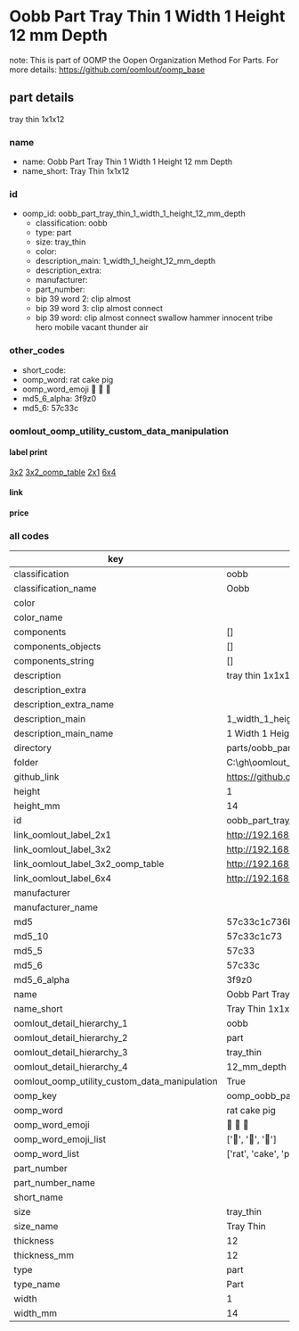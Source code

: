 # Oobb Part Tray Thin 1 Width 1 Height 12 mm Depth  

note: This is part of OOMP the Oopen Organization Method For Parts. For more details: https://github.com/oomlout/oomp_base

##  part details
  



tray thin 1x1x12



### name
* name: Oobb Part Tray Thin 1 Width 1 Height 12 mm Depth
* name_short: Tray Thin 1x1x12 
### id
* oomp_id: oobb_part_tray_thin_1_width_1_height_12_mm_depth
  * classification: oobb
  * type: part
  * size: tray_thin
  * color: 
  * description_main: 1_width_1_height_12_mm_depth
  * description_extra: 
  * manufacturer: 
  * part_number: 
  * bip 39 word 2: clip almost
  * bip 39 word 3: clip almost connect
  * bip 39 word: clip almost connect swallow hammer innocent tribe hero mobile vacant thunder air

### other_codes
* short_code: 
* oomp_word: rat cake pig
* oomp_word_emoji :rat: :cake: :pig:
* md5_6_alpha: 3f9z0
* md5_6: 57c33c






### oomlout_oomp_utility_custom_data_manipulation
#### label print
[3x2](http://192.168.1.245:1112/?label=oomp%203f9z0)
[3x2_oomp_table](http://192.168.1.108:1112/?label=oomp%203f9z0)
[2x1](http://192.168.1.242:1112/?label=oomp%203f9z0)
[6x4](http://192.168.1.55:1112/?label=oomp%203f9z0)    

#### link

                              

#### price







### all codes 
| key | value |  
| --- | --- |  
| classification | oobb |  
| classification_name | Oobb |  
| color |  |  
| color_name |  |  
| components | [] |  
| components_objects | [] |  
| components_string | [] |  
| description | tray thin 1x1x12 |  
| description_extra |  |  
| description_extra_name |  |  
| description_main | 1_width_1_height_12_mm_depth |  
| description_main_name | 1 Width 1 Height 12 mm Depth |  
| directory | parts/oobb_part_tray_thin_1_width_1_height_12_mm_depth |  
| folder | C:\gh\oomlout_oobb_version_4_generated_parts\things\oobb_part_tray_thin_1_width_1_height_12_mm_depth |  
| github_link | https://github.com/oomlout/oomlout_oomp_part_src/tree/main/parts/oobb_part_tray_thin_1_width_1_height_12_mm_depth |  
| height | 1 |  
| height_mm | 14 |  
| id | oobb_part_tray_thin_1_width_1_height_12_mm_depth |  
| link_oomlout_label_2x1 | http://192.168.1.242:1112/?label=oomp%203f9z0 |  
| link_oomlout_label_3x2 | http://192.168.1.245:1112/?label=oomp%203f9z0 |  
| link_oomlout_label_3x2_oomp_table | http://192.168.1.108:1112/?label=oomp%203f9z0 |  
| link_oomlout_label_6x4 | http://192.168.1.55:1112/?label=oomp%203f9z0 |  
| manufacturer |  |  
| manufacturer_name |  |  
| md5 | 57c33c1c736b5d09d2344db05e41b15a |  
| md5_10 | 57c33c1c73 |  
| md5_5 | 57c33 |  
| md5_6 | 57c33c |  
| md5_6_alpha | 3f9z0 |  
| name | Oobb Part Tray Thin 1 Width 1 Height 12 mm Depth |  
| name_short | Tray Thin 1x1x12  |  
| oomlout_detail_hierarchy_1 | oobb |  
| oomlout_detail_hierarchy_2 | part |  
| oomlout_detail_hierarchy_3 | tray_thin |  
| oomlout_detail_hierarchy_4 | 12_mm_depth |  
| oomlout_oomp_utility_custom_data_manipulation | True |  
| oomp_key | oomp_oobb_part_tray_thin_1_width_1_height_12_mm_depth |  
| oomp_word | rat cake pig |  
| oomp_word_emoji | :rat: :cake: :pig: |  
| oomp_word_emoji_list | [':rat:', ':cake:', ':pig:'] |  
| oomp_word_list | ['rat', 'cake', 'pig'] |  
| part_number |  |  
| part_number_name |  |  
| short_name |  |  
| size | tray_thin |  
| size_name | Tray Thin |  
| thickness | 12 |  
| thickness_mm | 12 |  
| type | part |  
| type_name | Part |  
| width | 1 |  
| width_mm | 14 |  
